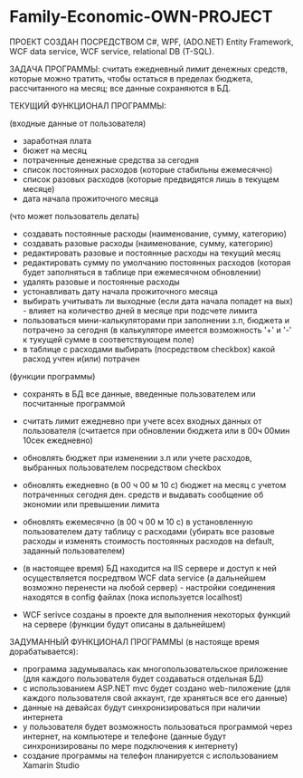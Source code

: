 # Family-Economic-OWN-PROJECT

ПРОЕКТ СОЗДАН ПОСРЕДСТВОМ C#, WPF, (ADO.NET) Entity Framework, WCF data service, WCF service, relational DB (T-SQL).

ЗАДАЧА ПРОГРАММЫ: считать ежедневный лимит денежных средств, которые можно тратить, чтобы остаться в пределах бюджета,
рассчитанного на месяц; все данные сохраняются в БД.

ТЕКУЩИЙ ФУНКЦИОНАЛ ПРОГРАММЫ:

(входные данные от пользователя)
- заработная плата
- бюжет на месяц
- потраченные денежные средства за сегодня
- список постоянных расходов (которые стабильны ежемесячно)
- список разовых расходов (которые предвидятся лишь в текущем месяце)
- дата начала прожиточного месяца

(что может пользователь делать)
- создавать постоянные расходы (наименование, сумму, категорию)
- создавать разовые расходы (наименование, сумму, категорию)
- редактировать разовые и постоянные расходы на текущий месяц
- редактировать сумму по умолчанию постоянных расходов (которая будет заполняться в таблице при ежемесячном обновлении)
- удалять разовые и постоянные расходы
- устонавливать дату начала прожиточного месяца
- выбирать учитывать ли выходные (если дата начала попадет на вых) - влияет на количество дней в месяце при подсчете лимита
- пользоваться мини-калькуляторами при заполнении з.п, бюджета и потрачено за сегодня (в калькуляторе имеется возможность '+' и '-' к 
  тукущей сумме в соответствующем поле)
- в таблице с расходами выбирать (посредством checkbox) какой расход учтен и(или) потрачен

(функции программы)
- сохранять в БД все данные, введенные пользователем или посчитанные программой
- считать лимит ежедневно при учете всех входных данных от пользователя (считается при обновлении бюджета
  или в 00ч 00мин 10сек ежедневно)
- обновлять бюджет при изменении з.п или учете расходов, выбранных пользователем посредством checkbox 
- обновлять ежедневно (в 00 ч 00 м 10 с) бюджет на месяц с учетом потраченных сегодня ден. средств и
  выдавать сообщение об экономии или превышении лимита
- обновлять ежемесячно (в 00 ч 00 м 10 с) в установленную пользователем дату таблицу с расходами
  (убирать все разовые расходы и изменять стоимость постоянных расходов на default, заданный пользователем)
  
- (в настоящее время) БД находится на IIS сервере и доступ к ней осуществляется посредтвом WCF data service (а дальнейшем возможно перенести на любой сервер) - настройки соединения находятся в config файлах (пока используется localhost)
- WCF serivce созданы в проекте для выполнения некоторых функций на сервере (функции будут описаны в дальнейшем)


ЗАДУМАННЫЙ ФУНКЦИОНАЛ ПРОГРАММЫ (в настояще время дорабатывается):
- программа задумывалась как многопользовательское приложение (для каждого пользователя будет создаваться отдельная БД)
- с использованием ASP.NET mvc будет создано web-пиложение (для каждого пользователя свой аккаунт,
  где храняться все его данные)
- данные на девайсах будут синхронизироваться при наличии интернета
- у пользователя будет возможность пользоваться программой через интернет, на компьютере и телефоне (данные будут синхронизированы
  по мере подключения к интернету)
- создание программы на телефон планируется с использованием Xamarin Studio
